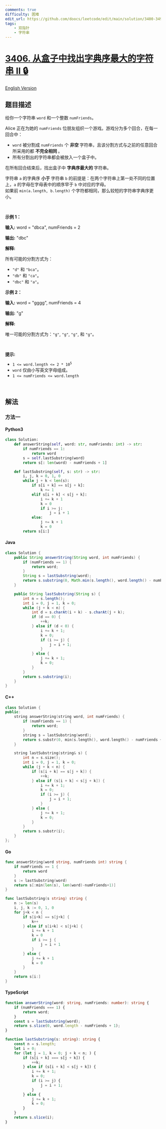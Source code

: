 ```yaml
---
comments: true
difficulty: 困难
edit_url: https://github.com/doocs/leetcode/edit/main/solution/3400-3499/3406.Find%20the%20Lexicographically%20Largest%20String%20From%20the%20Box%20II/README.md
tags:
    - 双指针
    - 字符串
---
```


<!-- problem:start -->

# [3406. 从盒子中找出字典序最大的字符串 II 🔒](https://leetcode.cn/problems/find-the-lexicographically-largest-string-from-the-box-ii)

[English Version](/solution/3400-3499/3406.Find%20the%20Lexicographically%20Largest%20String%20From%20the%20Box%20II/README_EN.md)

## 题目描述

<!-- description:start -->

<p>给你一个字符串 <code>word</code> 和一个整数 <code>numFriends</code>。</p>

<p>Alice 正在为她的 <code>numFriends</code> 位朋友组织一个游戏。游戏分为多个回合，在每一回合中：</p>

<ul>
	<li><code>word</code> 被分割成 <code>numFriends</code> 个&nbsp;<strong>非空&nbsp;</strong>字符串，且该分割方式与之前的任意回合所采用的都 <strong>不完全相同&nbsp;</strong>。</li>
	<li>所有分割出的字符串都会被放入一个盒子中。</li>
</ul>

<p>在所有回合结束后，找出盒子中&nbsp;<strong>字典序最大的&nbsp;</strong>字符串。</p>

<p>字符串 <code>a</code> 的字典序&nbsp;<strong>小于&nbsp;</strong>字符串 <code>b</code> 的前提是：在两个字符串上第一处不同的位置上，<code>a</code> 的字母在字母表中的顺序早于 <code>b</code> 中对应的字母。<br />
如果前 <code>min(a.length, b.length)</code> 个字符都相同，那么较短的字符串字典序更小。</p>

<p>&nbsp;</p>

<p><strong>示例 1：</strong></p>

<div class="example-block">
<p><strong>输入:</strong> word = "dbca", numFriends = 2</p>

<p><strong>输出:</strong> "dbc"</p>

<p><strong>解释:</strong>&nbsp;</p>

<p>所有可能的分割方式为：</p>

<ul>
	<li><code>"d"</code> 和 <code>"bca"</code>。</li>
	<li><code>"db"</code> 和 <code>"ca"</code>。</li>
	<li><code>"dbc"</code> 和 <code>"a"</code>。</li>
</ul>
</div>

<p><strong>示例 2：</strong></p>

<div class="example-block">
<p><strong>输入:</strong> word = "gggg", numFriends = 4</p>

<p><strong>输出:</strong> "g"</p>

<p><strong>解释:</strong>&nbsp;</p>

<p>唯一可能的分割方式为：<code>"g"</code>, <code>"g"</code>, <code>"g"</code>, 和 <code>"g"</code>。</p>
</div>

<p>&nbsp;</p>

<p><strong>提示:</strong></p>

<ul>
	<li><code>1 &lt;= word.length &lt;= 2&nbsp;* 10<sup>5</sup></code></li>
	<li><code>word</code> 仅由小写英文字母组成。</li>
	<li><code>1 &lt;= numFriends &lt;= word.length</code></li>
</ul>

<p>&nbsp;</p>

<!-- description:end -->

## 解法

<!-- solution:start -->

### 方法一

<!-- tabs:start -->

#### Python3

```python
class Solution:
    def answerString(self, word: str, numFriends: int) -> str:
        if numFriends == 1:
            return word
        s = self.lastSubstring(word)
        return s[: len(word) - numFriends + 1]

    def lastSubstring(self, s: str) -> str:
        i, j, k = 0, 1, 0
        while j + k < len(s):
            if s[i + k] == s[j + k]:
                k += 1
            elif s[i + k] < s[j + k]:
                i += k + 1
                k = 0
                if i >= j:
                    j = i + 1
            else:
                j += k + 1
                k = 0
        return s[i:]
```

#### Java

```java
class Solution {
    public String answerString(String word, int numFriends) {
        if (numFriends == 1) {
            return word;
        }
        String s = lastSubstring(word);
        return s.substring(0, Math.min(s.length(), word.length() - numFriends + 1));
    }

    public String lastSubstring(String s) {
        int n = s.length();
        int i = 0, j = 1, k = 0;
        while (j + k < n) {
            int d = s.charAt(i + k) - s.charAt(j + k);
            if (d == 0) {
                ++k;
            } else if (d < 0) {
                i += k + 1;
                k = 0;
                if (i >= j) {
                    j = i + 1;
                }
            } else {
                j += k + 1;
                k = 0;
            }
        }
        return s.substring(i);
    }
}
```

#### C++

```cpp
class Solution {
public:
    string answerString(string word, int numFriends) {
        if (numFriends == 1) {
            return word;
        }
        string s = lastSubstring(word);
        return s.substr(0, min(s.length(), word.length() - numFriends + 1));
    }

    string lastSubstring(string& s) {
        int n = s.size();
        int i = 0, j = 1, k = 0;
        while (j + k < n) {
            if (s[i + k] == s[j + k]) {
                ++k;
            } else if (s[i + k] < s[j + k]) {
                i += k + 1;
                k = 0;
                if (i >= j) {
                    j = i + 1;
                }
            } else {
                j += k + 1;
                k = 0;
            }
        }
        return s.substr(i);
    }
};
```

#### Go

```go
func answerString(word string, numFriends int) string {
	if numFriends == 1 {
		return word
	}
	s := lastSubstring(word)
	return s[:min(len(s), len(word)-numFriends+1)]
}

func lastSubstring(s string) string {
	n := len(s)
	i, j, k := 0, 1, 0
	for j+k < n {
		if s[i+k] == s[j+k] {
			k++
		} else if s[i+k] < s[j+k] {
			i += k + 1
			k = 0
			if i >= j {
				j = i + 1
			}
		} else {
			j += k + 1
			k = 0
		}
	}
	return s[i:]
}
```

#### TypeScript

```ts
function answerString(word: string, numFriends: number): string {
    if (numFriends === 1) {
        return word;
    }
    const s = lastSubstring(word);
    return s.slice(0, word.length - numFriends + 1);
}

function lastSubstring(s: string): string {
    const n = s.length;
    let i = 0;
    for (let j = 1, k = 0; j + k < n; ) {
        if (s[i + k] === s[j + k]) {
            ++k;
        } else if (s[i + k] < s[j + k]) {
            i += k + 1;
            k = 0;
            if (i >= j) {
                j = i + 1;
            }
        } else {
            j += k + 1;
            k = 0;
        }
    }
    return s.slice(i);
}
```

<!-- tabs:end -->

<!-- solution:end -->

<!-- problem:end -->
